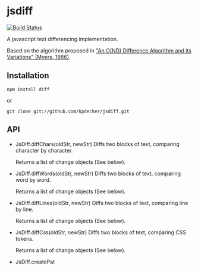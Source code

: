 # jsdiff

[![Build Status](https://secure.travis-ci.org/kpdecker/jsdiff.png)](http://travis-ci.org/kpdecker/jsdiff)

A javascript text differencing implementation.

Based on the algorithm proposed in
["An O(ND) Difference Algorithm and its Variations" (Myers, 1986)](http://citeseerx.ist.psu.edu/viewdoc/summary?doi=10.1.1.4.6927).

## Installation

    npm install diff

or

    git clone git://github.com/kpdecker/jsdiff.git

## API

* JsDiff.diffChars(oldStr, newStr)
    Diffs two blocks of text, comparing character by character.

    Returns a list of change objects (See below).

* JsDiff.diffWords(oldStr, newStr)
    Diffs two blocks of text, comparing word by word.

    Returns a list of change objects (See below).

* JsDiff.diffLines(oldStr, newStr)
    Diffs two blocks of text, comparing line by line.

    Returns a list of change objects (See below).

* JsDiff.diffCss(oldStr, newStr)
    Diffs two blocks of text, comparing CSS tokens.

    Returns a list of change objects (See below).

* JsDiff.createPat